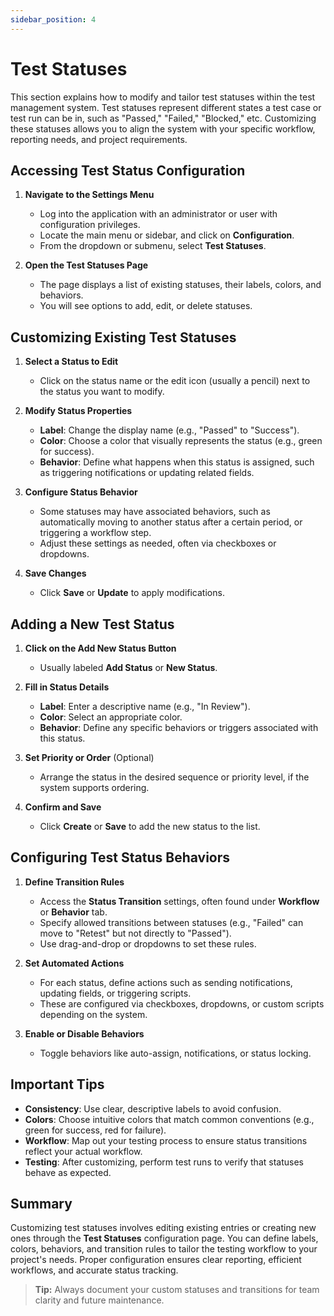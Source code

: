 ```yaml
---
sidebar_position: 4
---
```


# Test Statuses

This section explains how to modify and tailor test statuses within the test management system. Test statuses represent different states a test case or test run can be in, such as "Passed," "Failed," "Blocked," etc. Customizing these statuses allows you to align the system with your specific workflow, reporting needs, and project requirements.

## Accessing Test Status Configuration

1. **Navigate to the Settings Menu**  
   - Log into the application with an administrator or user with configuration privileges.  
   - Locate the main menu or sidebar, and click on **Configuration**.  
   - From the dropdown or submenu, select **Test Statuses**.

2. **Open the Test Statuses Page**  
   - The page displays a list of existing statuses, their labels, colors, and behaviors.  
   - You will see options to add, edit, or delete statuses.

## Customizing Existing Test Statuses

1. **Select a Status to Edit**  
   - Click on the status name or the edit icon (usually a pencil) next to the status you want to modify.

2. **Modify Status Properties**  
   - **Label**: Change the display name (e.g., "Passed" to "Success").  
   - **Color**: Choose a color that visually represents the status (e.g., green for success).  
   - **Behavior**: Define what happens when this status is assigned, such as triggering notifications or updating related fields.

3. **Configure Status Behavior**  
   - Some statuses may have associated behaviors, such as automatically moving to another status after a certain period, or triggering a workflow step.  
   - Adjust these settings as needed, often via checkboxes or dropdowns.

4. **Save Changes**  
   - Click **Save** or **Update** to apply modifications.

## Adding a New Test Status

1. **Click on the Add New Status Button**  
   - Usually labeled **Add Status** or **New Status**.

2. **Fill in Status Details**  
   - **Label**: Enter a descriptive name (e.g., "In Review").  
   - **Color**: Select an appropriate color.  
   - **Behavior**: Define any specific behaviors or triggers associated with this status.

3. **Set Priority or Order** (Optional)  
   - Arrange the status in the desired sequence or priority level, if the system supports ordering.

4. **Confirm and Save**  
   - Click **Create** or **Save** to add the new status to the list.

## Configuring Test Status Behaviors

1. **Define Transition Rules**  
   - Access the **Status Transition** settings, often found under **Workflow** or **Behavior** tab.  
   - Specify allowed transitions between statuses (e.g., "Failed" can move to "Retest" but not directly to "Passed").  
   - Use drag-and-drop or dropdowns to set these rules.

2. **Set Automated Actions**  
   - For each status, define actions such as sending notifications, updating fields, or triggering scripts.  
   - These are configured via checkboxes, dropdowns, or custom scripts depending on the system.

3. **Enable or Disable Behaviors**  
   - Toggle behaviors like auto-assign, notifications, or status locking.

## Important Tips

- **Consistency**: Use clear, descriptive labels to avoid confusion.  
- **Colors**: Choose intuitive colors that match common conventions (e.g., green for success, red for failure).  
- **Workflow**: Map out your testing process to ensure status transitions reflect your actual workflow.  
- **Testing**: After customizing, perform test runs to verify that statuses behave as expected.

## Summary

Customizing test statuses involves editing existing entries or creating new ones through the **Test Statuses** configuration page. You can define labels, colors, behaviors, and transition rules to tailor the testing workflow to your project's needs. Proper configuration ensures clear reporting, efficient workflows, and accurate status tracking.

> **Tip:** Always document your custom statuses and transitions for team clarity and future maintenance.